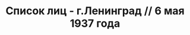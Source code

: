 ---
title: Список лиц - г.Ленинград // 6 мая 1937 года
description: РГАСПИ, ф.17, т.1, оп.171, дело 409, лист 123
images:
- /disk/pictures/v01/17-171-409-123.jpg
- /disk/pictures/v01/17-171-409-124.jpg
- /disk/pictures/v01/17-171-409-125.jpg
- /disk/pictures/v01/17-171-409-126.jpg
- /disk/pictures/v01/17-171-409-127.jpg
- /disk/pictures/v01/17-171-409-128.jpg
---